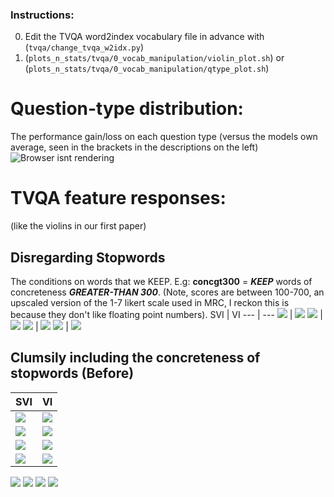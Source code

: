### Instructions:
0. Edit the TVQA word2index vocabulary file in advance with (`tvqa/change_tvqa_w2idx.py`)
1. (`plots_n_stats/tvqa/0_vocab_manipulation/violin_plot.sh`) or (`plots_n_stats/tvqa/0_vocab_manipulation/qtype_plot.sh`)

# Question-type distribution:
The performance gain/loss on each question type (versus the models own average, seen in the brackets in the descriptions on the left)
![Browser isnt rendering](qtype/conc_hmap_full.png)

# TVQA feature responses:
(like the violins in our first paper)

## Disregarding Stopwords
The conditions on words that we KEEP. E.g: **concgt300** = ***KEEP*** words of concreteness ***GREATER-THAN 300***. (Note, scores are between 100-700, an upscaled version of the 1-7 likert scale used in MRC, I reckon this is because they don't like floating point numbers).
SVI | VI
--- | ---
![](violins/disregarding_stopwords/svi_concgt300.png) | ![](violins/disregarding_stopwords/vi_concgt300.png)
![](violins/disregarding_stopwords/svi_concgt500.png) | ![](violins/disregarding_stopwords/vi_concgt500.png)
![](violins/disregarding_stopwords/svi_conclt300.png) | ![](violins/disregarding_stopwords/vi_conclt300.png)
![](violins/disregarding_stopwords/svi_conclt500.png) | ![](violins/disregarding_stopwords/vi_conclt500.png)

## Clumsily including the concreteness of stopwords (Before) 
SVI | VI
--- | ---
![](violins/before_stopwords/tpfp_concgt300_svi_glove.png) | ![](violins/before_stopwords/tpfp_concgt300_svi_glove.png)
![](violins/before_stopwords/tpfp_concgt500_svi_glove.png) | ![](violins/before_stopwords/tpfp_concgt500_svi_glove.png)
![](violins/before_stopwords/tpfp_conclt300_svi_glove.png) | ![](violins/before_stopwords/tpfp_conclt300_svi_glove.png)
![](violins/before_stopwords/tpfp_conclt500_svi_glove.png) | ![](violins/before_stopwords/tpfp_conclt500_svi_glove.png)

![](violins/before_stopwords/tnfn_concgt300_svi_glove.png)
![](violins/before_stopwords/tnfn_concgt500_svi_glove.png)
![](violins/before_stopwords/tnfn_conclt300_svi_glove.png)
![](violins/before_stopwords/tnfn_conclt500_svi_glove.png)
